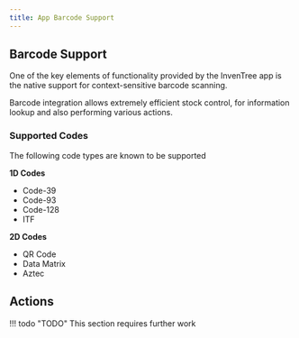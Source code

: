 ```yaml
---
title: App Barcode Support
---
```


## Barcode Support

One of the key elements of functionality provided by the InvenTree app is the native support for context-sensitive barcode scanning.

Barcode integration allows extremely efficient stock control, for information lookup and also performing various actions.

### Supported Codes

The following code types are known to be supported

**1D Codes**

- Code-39
- Code-93
- Code-128
- ITF

**2D Codes**

- QR Code
- Data Matrix
- Aztec

## Actions

!!! todo "TODO"
    This section requires further work